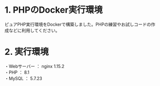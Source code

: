 # 1. PHPのDocker実行環境
ピュアPHP実行環境をDockerで構築しました。PHPの練習やお試しコードの作成などに利用してください。

# 2. 実行環境
・Webサーバー ： nginx 1.15.2 <br>
・PHP ： 8.1 <br>
・MySQL ： 5.7.23

